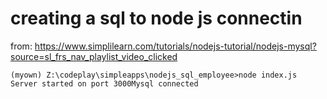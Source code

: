 # creating a sql to node js connectin

from:
https://www.simplilearn.com/tutorials/nodejs-tutorial/nodejs-mysql?source=sl_frs_nav_playlist_video_clicked

```
(myown) Z:\codeplay\simpleapps\nodejs_sql_employee>node index.js
Server started on port 3000Mysql connected
```